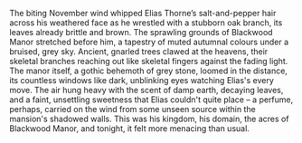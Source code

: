 The biting November wind whipped Elias Thorne’s salt-and-pepper hair across his weathered face as he wrestled with a stubborn oak branch, its leaves already brittle and brown.  The sprawling grounds of Blackwood Manor stretched before him, a tapestry of muted autumnal colours under a bruised, grey sky.  Ancient, gnarled trees clawed at the heavens, their skeletal branches reaching out like skeletal fingers against the fading light.  The manor itself, a gothic behemoth of grey stone, loomed in the distance, its countless windows like dark, unblinking eyes watching Elias's every move.  The air hung heavy with the scent of damp earth, decaying leaves, and a faint, unsettling sweetness that Elias couldn't quite place – a perfume, perhaps, carried on the wind from some unseen source within the mansion's shadowed walls.  This was his kingdom, his domain, the acres of Blackwood Manor, and tonight, it felt more menacing than usual.
